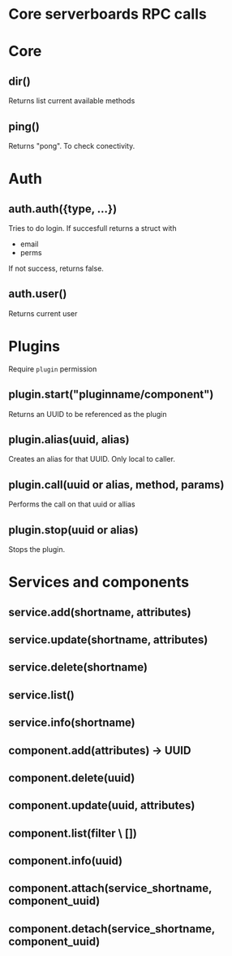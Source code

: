 # Core serverboards RPC calls

# Core

## dir()

Returns list current available methods

## ping()

Returns "pong". To check conectivity.

# Auth

## auth.auth({type, ...})

Tries to do login. If succesfull returns a struct with

* email
* perms

If not success, returns false.

## auth.user()

Returns current user

# Plugins

Require `plugin` permission

## plugin.start("pluginname/component")

Returns an UUID to be referenced as the plugin

## plugin.alias(uuid, alias)

Creates an alias for that UUID. Only local to caller.

## plugin.call(uuid or alias, method, params)

Performs the call on that uuid or allias

## plugin.stop(uuid or alias)

Stops the plugin.

# Services and components

## service.add(shortname, attributes)

## service.update(shortname, attributes)

## service.delete(shortname)

## service.list()

## service.info(shortname)

## component.add(attributes) -> UUID

## component.delete(uuid)

## component.update(uuid, attributes)

## component.list(filter \\ [])

## component.info(uuid)

## component.attach(service_shortname, component_uuid)

## component.detach(service_shortname, component_uuid)
